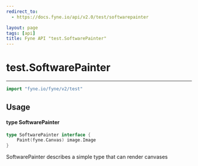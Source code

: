 ```yaml
---
redirect_to:
  - https://docs.fyne.io/api/v2.0/test/softwarepainter

layout: page
tags: [api]
title: Fyne API "test.SoftwarePainter"
---
```



# test.SoftwarePainter
---
```go
import "fyne.io/fyne/v2/test"
```

## Usage

#### type SoftwarePainter

```go
type SoftwarePainter interface {
	Paint(fyne.Canvas) image.Image
}
```

SoftwarePainter describes a simple type that can render canvases
